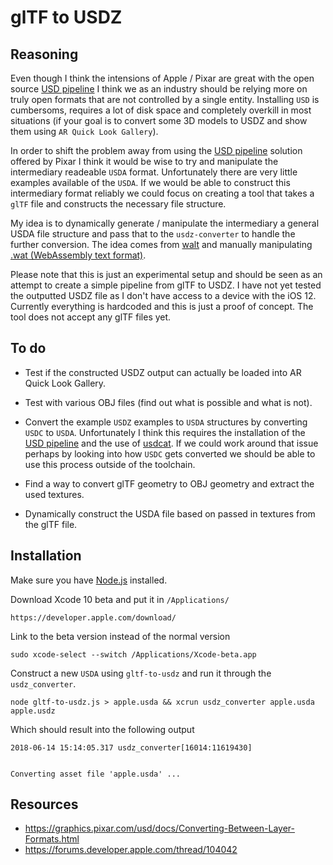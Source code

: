 # glTF to USDZ

## Reasoning

Even though I think the intensions of Apple / Pixar are great with the open source [USD pipeline](https://github.com/PixarAnimationStudios/USD) I think we as an industry should be relying more on truly open formats that are not controlled by a single entity. Installing `USD` is cumbersoms, requires a lot of disk space and completely overkill in most situations (if your goal is to convert some 3D models to USDZ and show them using `AR Quick Look Gallery`).

In order to shift the problem away from using the [USD pipeline](https://github.com/PixarAnimationStudios/USD) solution offered by Pixar I think it would be wise to try and manipulate the intermediary readeable `USDA` format. Unfortunately there are very little examples available of the `USDA`. If we would be able to construct this intermediary format reliably we could focus on creating a tool that takes a `glTF` file and constructs the necessary file structure.

My idea is to dynamically generate / manipulate the intermediary a general USDA file structure and pass that to the `usdz-converter` to handle the further conversion. The idea comes from [walt](https://github.com/ballercat/walt) and manually manipulating [.wat (WebAssembly text format)](https://developer.mozilla.org/en-US/docs/WebAssembly/Understanding_the_text_format).

Please note that this is just an experimental setup and should be seen as an attempt to create a simple pipeline from glTF to USDZ. I have not yet tested the outputted USDZ file as I don't have access to a device with the iOS 12. Currently everything is hardcoded and this is just a proof of concept. The tool does not accept any glTF files yet.

## To do

- Test if the constructed USDZ output can actually be loaded into AR Quick Look Gallery.

- Test with various OBJ files (find out what is possible and what is not).

- Convert the example `USDZ` examples to `USDA` structures by converting `USDC` to `USDA`. Unfortunately I think this requires the installation of the [USD pipeline](https://github.com/PixarAnimationStudios/USD) and the use of [usdcat](https://github.com/PixarAnimationStudios/USD/blob/e6ce9e884a65e7d6acd762e9dbc961dcf9aa36bb/pxr/usd/bin/usdcat/usdcat.py). If we could work around that issue perhaps by looking into how `USDC` gets converted we should be able to use this process outside of the toolchain.

- Find a way to convert glTF geometry to OBJ geometry and extract the used textures.

- Dynamically construct the USDA file based on passed in textures from the glTF file.

## Installation

Make sure you have [Node.js](http://nodejs.org/) installed.

Download Xcode 10 beta and put it in `/Applications/`

```
https://developer.apple.com/download/
```

Link to the beta version instead of the normal version

```
sudo xcode-select --switch /Applications/Xcode-beta.app
```

Construct a new `USDA` using `gltf-to-usdz` and run it through the `usdz_converter`.

```
node gltf-to-usdz.js > apple.usda && xcrun usdz_converter apple.usda apple.usdz
```

Which should result into the following output

```
2018-06-14 15:14:05.317 usdz_converter[16014:11619430]


Converting asset file 'apple.usda' ...
```

## Resources

- https://graphics.pixar.com/usd/docs/Converting-Between-Layer-Formats.html
- https://forums.developer.apple.com/thread/104042
